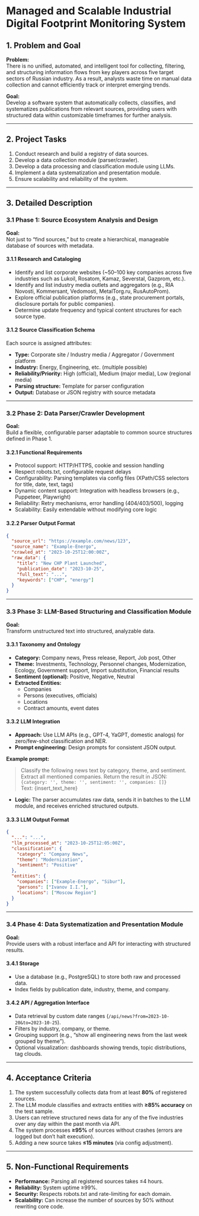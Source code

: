 # Managed and Scalable Industrial Digital Footprint Monitoring System

## 1. Problem and Goal

**Problem:**  
There is no unified, automated, and intelligent tool for collecting, filtering, and structuring information flows from key players across five target sectors of Russian industry. As a result, analysts waste time on manual data collection and cannot efficiently track or interpret emerging trends.  

**Goal:**  
Develop a software system that automatically collects, classifies, and systematizes publications from relevant sources, providing users with structured data within customizable timeframes for further analysis.

---

## 2. Project Tasks

1. Conduct research and build a registry of data sources.  
2. Develop a data collection module (parser/crawler).  
3. Develop a data processing and classification module using LLMs.  
4. Implement a data systematization and presentation module.  
5. Ensure scalability and reliability of the system.

---

## 3. Detailed Description

### 3.1 Phase 1: Source Ecosystem Analysis and Design

**Goal:**  
Not just to “find sources,” but to create a hierarchical, manageable database of sources with metadata.

#### 3.1.1 Research and Cataloging
- Identify and list corporate websites (~50–100 key companies across five industries such as Lukoil, Rosatom, Kamaz, Severstal, Gazprom, etc.).  
- Identify and list industry media outlets and aggregators (e.g., RIA Novosti, Kommersant, Vedomosti, MetalTorg.ru, RusAutoProm).  
- Explore official publication platforms (e.g., state procurement portals, disclosure portals for public companies).  
- Determine update frequency and typical content structures for each source type.

#### 3.1.2 Source Classification Schema
Each source is assigned attributes:
- **Type:** Corporate site / Industry media / Aggregator / Government platform  
- **Industry:** Energy, Engineering, etc. (multiple possible)  
- **Reliability/Priority:** High (official), Medium (major media), Low (regional media)  
- **Parsing structure:** Template for parser configuration  
- **Output:** Database or JSON registry with source metadata

---

### 3.2 Phase 2: Data Parser/Crawler Development

**Goal:**  
Build a flexible, configurable parser adaptable to common source structures defined in Phase 1.

#### 3.2.1 Functional Requirements
- Protocol support: HTTP/HTTPS, cookie and session handling  
- Respect robots.txt, configurable request delays  
- Configurability: Parsing templates via config files (XPath/CSS selectors for title, date, text, tags)  
- Dynamic content support: Integration with headless browsers (e.g., Puppeteer, Playwright)  
- Reliability: Retry mechanisms, error handling (404/403/500), logging  
- Scalability: Easily extendable without modifying core logic  

#### 3.2.2 Parser Output Format
```json
{
  "source_url": "https://example.com/news/123",
  "source_name": "Example-Energo",
  "crawled_at": "2023-10-25T12:00:00Z",
  "raw_data": {
    "title": "New CHP Plant Launched",
    "publication_date": "2023-10-25",
    "full_text": "...",
    "keywords": ["CHP", "energy"]
  }
}
```

---

### 3.3 Phase 3: LLM-Based Structuring and Classification Module

**Goal:**  
Transform unstructured text into structured, analyzable data.

#### 3.3.1 Taxonomy and Ontology
- **Category:** Company news, Press release, Report, Job post, Other  
- **Theme:** Investments, Technology, Personnel changes, Modernization, Ecology, Government support, Import substitution, Financial results  
- **Sentiment (optional):** Positive, Negative, Neutral  
- **Extracted Entities:**
  - Companies  
  - Persons (executives, officials)  
  - Locations  
  - Contract amounts, event dates  

#### 3.3.2 LLM Integration
- **Approach:** Use LLM APIs (e.g., GPT-4, YaGPT, domestic analogs) for zero/few-shot classification and NER.  
- **Prompt engineering:** Design prompts for consistent JSON output.

**Example prompt:**
> Classify the following news text by category, theme, and sentiment. Extract all mentioned companies. Return the result in JSON:  
> `{category: '', theme: '', sentiment: '', companies: []}`  
> Text: {insert_text_here}

- **Logic:** The parser accumulates raw data, sends it in batches to the LLM module, and receives enriched structured outputs.

#### 3.3.3 LLM Output Format
```json
{
  "...": "...",
  "llm_processed_at": "2023-10-25T12:05:00Z",
  "classification": {
    "category": "Company News",
    "theme": "Modernization",
    "sentiment": "Positive"
  },
  "entities": {
    "companies": ["Example-Energo", "Sibur"],
    "persons": ["Ivanov I.I."],
    "locations": ["Moscow Region"]
  }
}
```

---

### 3.4 Phase 4: Data Systematization and Presentation Module

**Goal:**  
Provide users with a robust interface and API for interacting with structured results.

#### 3.4.1 Storage
- Use a database (e.g., PostgreSQL) to store both raw and processed data.  
- Index fields by publication date, industry, theme, and company.

#### 3.4.2 API / Aggregation Interface
- Data retrieval by custom date ranges (`/api/news?from=2023-10-20&to=2023-10-25`).  
- Filters by industry, company, or theme.  
- Grouping support (e.g., “show all engineering news from the last week grouped by theme”).  
- Optional visualization: dashboards showing trends, topic distributions, tag clouds.

---

## 4. Acceptance Criteria

1. The system successfully collects data from at least **80%** of registered sources.  
2. The LLM module classifies and extracts entities with **≥85% accuracy** on the test sample.  
3. Users can retrieve structured news data for any of the five industries over any day within the past month via API.  
4. The system processes **≥95%** of sources without crashes (errors are logged but don’t halt execution).  
5. Adding a new source takes **≤15 minutes** (via config adjustment).

---

## 5. Non-Functional Requirements

- **Performance:** Parsing all registered sources takes ≤4 hours.  
- **Reliability:** System uptime ≥99%.  
- **Security:** Respects robots.txt and rate-limiting for each domain.  
- **Scalability:** Can increase the number of sources by 50% without rewriting core code.
